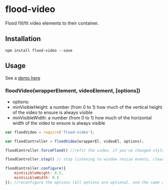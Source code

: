 # flood-video

Flood fill/fit video elements to their container.

## Installation

`npm install flood-video --save`

## Usage

See a [demo here](http://latentflip.com/flood-video)

### floodVideo(wrapperElement, videoElement, [options])

* options:
* minVisibleHeight: a number (from 0 to 1) how much of the vertical height of the video to ensure is always visible
* minVisibleWidth: a number (from 0 to 1) how much of the horizontal width of the video to ensure is always visible

```js
var floodVideo = require('flood-video');

var floodController = floodVideo(wrapperEl, videoEl, options);

floodController.forceFlood() //refit the video, if you've changed style/dimension of the wrapper/video (need not be called if element resizes due to window resize)

floodController.stop() // stop listening to window resize events, clear up handlers, remove classes

floodController.configure({
    minVisibleHeight: 0.5,
    minVisibleWidth: 0.5
}); //reconfigure the options (all options are optional, and the same as the floodVideo() call
```
